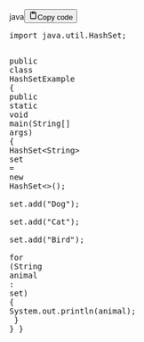 <div class="code_element"><div class="lang_line"><text>java</text><button class="copy_code_button" onclick="CopyCode(this)"><svg style="width: 1.2em;height: 1.2em;" aria-hidden="true" xmlns="http://www.w3.org/2000/svg" fill="none" viewBox="0 0 24 24"><path stroke="currentColor" stroke-linecap="round" stroke-linejoin="round" stroke-width="2" d="M15 4h3a1 1 0 0 1 1 1v15a1 1 0 0 1-1 1H6a1 1 0 0 1-1-1V5a1 1 0 0 1 1-1h3m0 3h6m-5-4v4h4V3h-4Z"/></svg><text>Copy code</text></button></div><div class="code language-java"><div class="highlight"><pre><span></span><span class="kn">import</span><span class="w"> </span><span class="nn">java.util.HashSet</span><span class="p">;</span>

<span class="kd">public</span><span class="w"> </span><span class="kd">class</span> <span class="nc">HashSetExample</span><span class="w"> </span><span class="p">{</span>
<span class="w">    </span><span class="kd">public</span><span class="w"> </span><span class="kd">static</span><span class="w"> </span><span class="kt">void</span><span class="w"> </span><span class="nf">main</span><span class="p">(</span><span class="n">String</span><span class="o">[]</span><span class="w"> </span><span class="n">args</span><span class="p">)</span><span class="w"> </span><span class="p">{</span>
<span class="w">        </span><span class="n">HashSet</span><span class="o">&lt;</span><span class="n">String</span><span class="o">&gt;</span><span class="w"> </span><span class="n">set</span><span class="w"> </span><span class="o">=</span><span class="w"> </span><span class="k">new</span><span class="w"> </span><span class="n">HashSet</span><span class="o">&lt;&gt;</span><span class="p">();</span>
<span class="w">        </span><span class="n">set</span><span class="p">.</span><span class="na">add</span><span class="p">(</span><span class="s">&quot;Dog&quot;</span><span class="p">);</span>
<span class="w">        </span><span class="n">set</span><span class="p">.</span><span class="na">add</span><span class="p">(</span><span class="s">&quot;Cat&quot;</span><span class="p">);</span>
<span class="w">        </span><span class="n">set</span><span class="p">.</span><span class="na">add</span><span class="p">(</span><span class="s">&quot;Bird&quot;</span><span class="p">);</span>
<span class="w">        </span>
<span class="w">        </span><span class="k">for</span><span class="w"> </span><span class="p">(</span><span class="n">String</span><span class="w"> </span><span class="n">animal</span><span class="w"> </span><span class="p">:</span><span class="w"> </span><span class="n">set</span><span class="p">)</span><span class="w"> </span><span class="p">{</span>
<span class="w">            </span><span class="n">System</span><span class="p">.</span><span class="na">out</span><span class="p">.</span><span class="na">println</span><span class="p">(</span><span class="n">animal</span><span class="p">);</span>
<span class="w">        </span><span class="p">}</span>
<span class="w">    </span><span class="p">}</span>
<span class="p">}</span>
</pre></div></div></div>